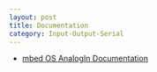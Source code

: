 ```yaml
---
layout: post
title: Documentation
category: Input-Output-Serial
---
```


* [mbed OS AnalogIn Documentation](https://docs.mbed.com/docs/mbed-os-api-reference/en/latest/APIs/io/AnalogIn/)
